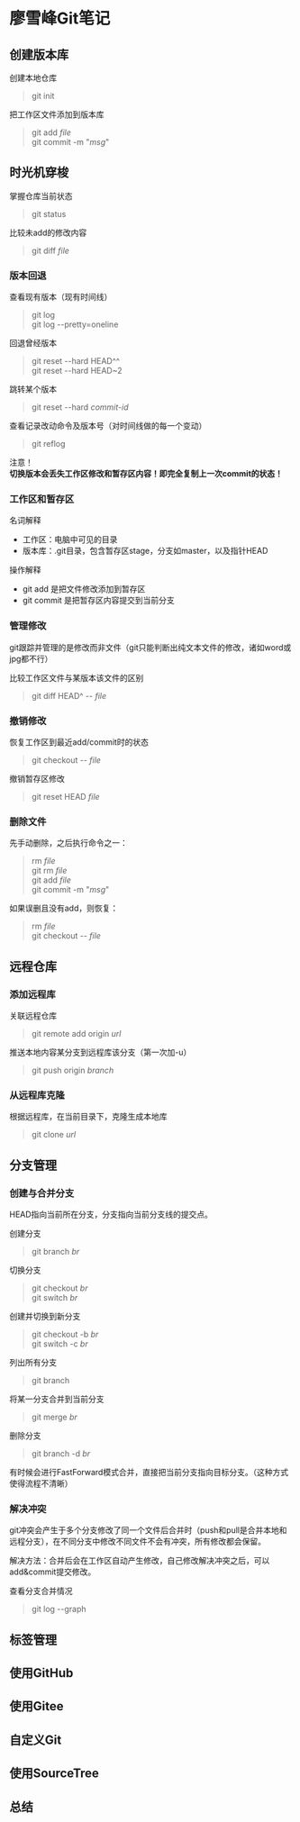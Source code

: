 # 廖雪峰Git笔记

## 创建版本库

创建本地仓库
> git init

把工作区文件添加到版本库
> git add _file_  
> git commit -m "_msg_"

## 时光机穿梭

掌握仓库当前状态
> git status

比较未add的修改内容
> git diff _file_

### 版本回退

查看现有版本（现有时间线）

> git log  
> git log --pretty=oneline

回退曾经版本
> git reset --hard HEAD^^  
> git reset --hard HEAD~2

跳转某个版本
> git reset --hard _commit-id_

查看记录改动命令及版本号（对时间线做的每一个变动）
> git reflog

注意！  
**切换版本会丢失工作区修改和暂存区内容！即完全复制上一次commit的状态！**

### 工作区和暂存区

名词解释

- 工作区：电脑中可见的目录
- 版本库：.git目录，包含暂存区stage，分支如master，以及指针HEAD

操作解释

- git add 是把文件修改添加到暂存区
- git commit 是把暂存区内容提交到当前分支

### 管理修改

git跟踪并管理的是修改而非文件（git只能判断出纯文本文件的修改，诸如word或jpg都不行）

比较工作区文件与某版本该文件的区别
> git diff HEAD^ -- _file_

### 撤销修改

恢复工作区到最近add/commit时的状态
> git checkout -- _file_

撤销暂存区修改
> git reset HEAD _file_

### 删除文件

先手动删除，之后执行命令之一：
> rm _file_  
> git rm _file_  
> git add _file_  
> git commit -m "_msg_"

如果误删且没有add，则恢复：
> rm _file_  
> git checkout -- _file_

## 远程仓库

### 添加远程库

关联远程仓库
> git remote add origin _url_

推送本地内容某分支到远程库该分支（第一次加-u）
> git push origin _branch_

### 从远程库克隆

根据远程库，在当前目录下，克隆生成本地库
> git clone _url_

## 分支管理

### 创建与合并分支

HEAD指向当前所在分支，分支指向当前分支线的提交点。

创建分支
> git branch _br_

切换分支
> git checkout _br_  
> git switch _br_

创建并切换到新分支
> git checkout -b _br_  
> git switch -c _br_

列出所有分支
> git branch

将某一分支合并到当前分支
> git merge _br_

删除分支
> git branch -d _br_

有时候会进行FastForward模式合并，直接把当前分支指向目标分支。（这种方式使得流程不清晰）

### 解决冲突

git冲突会产生于多个分支修改了同一个文件后合并时（push和pull是合并本地和远程分支），在不同分支中修改不同文件不会有冲突，所有修改都会保留。

解决方法：合并后会在工作区自动产生修改，自己修改解决冲突之后，可以add&commit提交修改。

查看分支合并情况
> git log --graph

## 标签管理

## 使用GitHub

## 使用Gitee

## 自定义Git

## 使用SourceTree

## 总结

